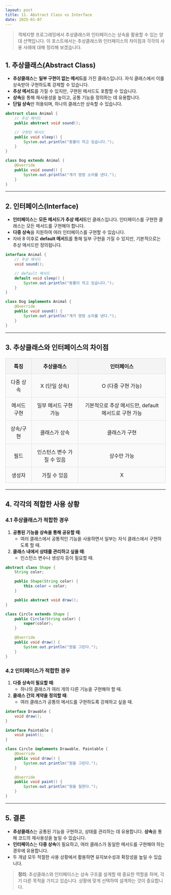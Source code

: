 ```yaml
---
layout: post
title: 11. Abstract Class vs Interface
date: 2025-01-07
---
```


> 객체지향 프로그래밍에서 추상클래스와 인터페이스는 상속을 활용할 수 있는 양대 산맥입니다. 이 포스트에서는 추상클래스와 인터페이스의 차이점과 각각의 사용 사례에 대해 정리해 보겠습니다.



## 1. 추상클래스(Abstract Class)

- **추상클래스**는 **일부 구현이 없는 메서드**를 가진 클래스입니다. 자식 클래스에서 이를 상속받아 구현하도록 강제할 수 있습니다.
- **추상 메서드**를 가질 수 있지만, 구현된 메서드도 포함할 수 있습니다.
- **상속**을 통해 재사용성을 높이고, 공통 기능을 정의하는 데 유용합니다.
- **단일 상속**만 허용되며, 하나의 클래스만 상속할 수 있습니다.

```java
abstract class Animal {
    // 추상 메서드
    public abstract void sound();

    // 구현된 메서드
    public void sleep() {
        System.out.println("동물이 자고 있습니다.");
    }
}

class Dog extends Animal {
    @Override
    public void sound() {
        System.out.println("개가 멍멍 소리를 낸다.");
    }
}
```

---

## 2. 인터페이스(Interface)

- **인터페이스**는 **모든 메서드가 추상 메서드**인 클래스입니다. 인터페이스를 구현한 클래스는 모든 메서드를 구현해야 합니다.
- **다중 상속**을 지원하여 여러 인터페이스를 구현할 수 있습니다.
- 자바 8 이후로 **default 메서드**를 통해 일부 구현을 가질 수 있지만, 기본적으로는 추상 메서드만 정의됩니다.

```java
interface Animal {
    // 추상 메서드
    void sound();

    // default 메서드
    default void sleep() {
        System.out.println("동물이 자고 있습니다.");
    }
}

class Dog implements Animal {
    @Override
    public void sound() {
        System.out.println("개가 멍멍 소리를 낸다.");
    }
}
```

---

## 3. 추상클래스와 인터페이스의 차이점

<style>
  table {
    width: 100%;
    border-collapse: collapse;
    margin: 20px 0;
  }

  th, td {
    border: 2px solid #333;
    padding: 12px;
    text-align: center;
  }

  th {
    background-color: #f4f4f4;
    font-weight: bold;
  }

  td {
    background-color: #fafafa;
  }

  table th, table td {
    border: 1px solid #ddd;
  }
</style>

<table>
  <thead>
    <tr>
      <th>특징</th>
      <th>추상클래스</th>
      <th>인터페이스</th>
    </tr>
  </thead>
  <tbody>
    <tr>
      <td>다중 상속</td>
      <td>X (단일 상속)</td>
      <td>O (다중 구현 가능)</td>
    </tr>
    <tr>
      <td>메서드 구현</td>
      <td>일부 메서드 구현 가능</td>
      <td>기본적으로 추상 메서드만, default 메서드로 구현 가능</td>
    </tr>
    <tr>
      <td>상속/구현</td>
      <td>클래스가 상속</td>
      <td>클래스가 구현</td>
    </tr>
    <tr>
      <td>필드</td>
      <td>인스턴스 변수 가질 수 있음</td>
      <td>상수만 가능</td>
    </tr>
    <tr>
      <td>생성자</td>
      <td>가질 수 있음</td>
      <td>X</td>
    </tr>
  </tbody>
</table>


---

## 4. 각각의 적합한 사용 상황

### 4.1 추상클래스가 적합한 경우
1. **공통된 기능을 상속을 통해 공유할 때**:
   - 여러 클래스에서 공통적인 기능을 사용하면서 일부는 자식 클래스에서 구현하도록 할 때.
2. **클래스 내에서 상태를 관리하고 싶을 때**:
   - 인스턴스 변수나 생성자 등이 필요할 때.

```java
abstract class Shape {
    String color;

    public Shape(String color) {
        this.color = color;
    }

    public abstract void draw();
}

class Circle extends Shape {
    public Circle(String color) {
        super(color);
    }

    @Override
    public void draw() {
        System.out.println("원을 그린다.");
    }
}
```

### 4.2 인터페이스가 적합한 경우
1. **다중 상속이 필요할 때**:
   - 하나의 클래스가 여러 개의 다른 기능을 구현해야 할 때.
2. **클래스 간의 계약을 정의할 때**:
   - 여러 클래스가 공통의 메서드를 구현하도록 강제하고 싶을 때.

```java
interface Drawable {
    void draw();
}

interface Paintable {
    void paint();
}

class Circle implements Drawable, Paintable {
    @Override
    public void draw() {
        System.out.println("원을 그린다.");
    }

    @Override
    public void paint() {
        System.out.println("원을 칠한다.");
    }
}
```

---

## 5. 결론

- **추상클래스**는 공통된 기능을 구현하고, 상태를 관리하는 데 유용합니다. **상속**을 통해 코드의 재사용성을 높일 수 있습니다.
- **인터페이스**는 **다중 상속**이 필요하고, 여러 클래스가 동일한 메서드를 구현해야 하는 경우에 유용합니다.
- 두 개념 모두 적절한 사용 상황에서 활용하면 유지보수성과 확장성을 높일 수 있습니다.

> **정리**: 추상클래스와 인터페이스는 상속 구조를 설계할 때 중요한 역할을 하며, 각기 다른 목적을 가지고 있습니다. 상황에 맞게 선택하여 설계하는 것이 중요합니다.
